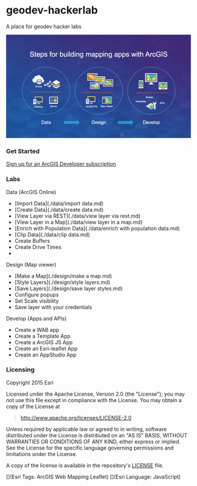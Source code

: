 # geodev-hackerlab
A place for geodev hacker labs

![Steps](./images/mapappsteps.png)

### Get Started

[Sign up for an ArcGIS Developer subscription](https://developers.arcgis.com/en/sign-up/)

### Labs

Data (ArcGIS Online)
* [Import Data](./data/import data.md)
* [Create Data](./data/create data.md)
* [View Layer via REST](./data/view layer via rest.md)
* [View Layer in a Map](./data/view layer in a map.md)
* [Enrich with Population Data](./data/enrich with population data.md)
* [Clip Data](./data/clip data.md)
* Create Buffers
* Create Drive Times
* 

Design (Map viewer)
* [Make a Map](./design/make a map.md)
* [Style Layers](./design/style layers.md)
* [Save Layers](./design/save layer styles.md)
* Configure popups
* Set Scale visibility
* Save layer with your credentials

Develop (Apps and APIs)
* Create a WAB app
* Create a Template App
* Create a ArcGIS JS App
* Create an Esri-leaflet App
* Create an AppStudio App

### Licensing
Copyright 2015 Esri

Licensed under the Apache License, Version 2.0 (the "License");
you may not use this file except in compliance with the License.
You may obtain a copy of the License at

> http://www.apache.org/licenses/LICENSE-2.0

Unless required by applicable law or agreed to in writing, software
distributed under the License is distributed on an "AS IS" BASIS,
WITHOUT WARRANTIES OR CONDITIONS OF ANY KIND, either express or implied.
See the License for the specific language governing permissions and
limitations under the License.

A copy of the license is available in the repository's [LICENSE](./license.txt) file.

[](Esri Tags: ArcGIS Web Mapping Leaflet)
[](Esri Language: JavaScript)